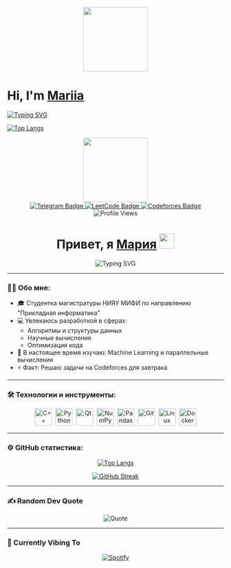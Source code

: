 <div id="header" align="center">
  <img src="https://media.giphy.com/media/v1.Y2lkPWVjZjA1ZTQ3aXFiZ2trMjFmOGR4a3NibWwxNW42ZmpibHl2ZzJnaHZwYmY3anB5MiZlcD12MV9naWZzX3NlYXJjaCZjdD1n/PeOnYlW8AmjcQEc2bZ/giphy.gif" width="150"/>
</div>

# Hi, I'm [Mariia](https://t.me/marshrutkatg)

[![Typing SVG](https://readme-typing-svg.herokuapp.com?color=%b8b5bd&lines=Computer+science+MEPhI+student)](https://git.io/typing-svg)

[![Top Langs](https://github-readme-stats.vercel.app/api/top-langs/?username=mariiamonk&layout=compact)](https://github.com/mariiamonk/github-readme-stats) 

<div id="header" align="center">
  <img src="https://media.giphy.com/media/v1.Y2lkPWVjZjA1ZTQ3aXFiZ2trMjFmOGR4a3NibWwxNW42ZmpibHl2ZzJnaHZwYmY3anB5MiZlcD12MV9naWZzX3NlYXJjaCZjdD1n/PeOnYlW8AmjcQEc2bZ/giphy.gif" width="150"/>
  
  <div id="badges">
    <a href="https://t.me/marshrutkatg">
      <img src="https://img.shields.io/badge/Telegram-2CA5E0?style=for-the-badge&logo=telegram&logoColor=white" alt="Telegram Badge"/>
    </a>
    <a href="https://leetcode.com/your-profile">
      <img src="https://img.shields.io/badge/LeetCode-FFA116?style=for-the-badge&logo=leetcode&logoColor=black" alt="LeetCode Badge"/>
    </a>
    <a href="https://codeforces.com/profile/your-profile">
      <img src="https://img.shields.io/badge/Codeforces-1F8ACB?style=for-the-badge&logo=codeforces&logoColor=white" alt="Codeforces Badge"/>
    </a>
  </div>
  
  <img src="https://komarev.com/ghpvc/?username=mariiamonk&style=flat-square&color=blueviolet" alt="Profile Views"/>
</div>

<h1 align="center">
  Привет, я <a href="https://t.me/marshrutkatg">Мария</a>
  <img src="https://media.giphy.com/media/hvRJCLFzcasrR4ia7z/giphy.gif" width="35px"/>
</h1>

<div align="center">
  <img src="https://readme-typing-svg.herokuapp.com?font=Fira+Code&pause=1000&color=876c99&center=true&width=435&lines=Computer+science+MEPhI+student;C%2B%2B+developer" alt="Typing SVG" />
</div>

---

### :woman_technologist: Обо мне:
- 🎓 Студентка магистратуры НИЯУ МИФИ по направлению "Прикладная информатика"
- 💻 Увлекаюсь разработкой в сферах:
  - Алгоритмы и структуры данных
  - Научные вычисления
  - Оптимизация кода
- 🌱 В настоящее время изучаю: Machine Learning и параллельные вычисления
- ⚡ Факт: Решаю задачи на Codeforces для завтрака

---

### 🛠️ Технологии и инструменты:
<div align="center">
  <img src="https://cdn.jsdelivr.net/gh/devicons/devicon/icons/cplusplus/cplusplus-original.svg" title="C++" alt="C++" width="40" height="40"/>&nbsp;
  <img src="https://cdn.jsdelivr.net/gh/devicons/devicon/icons/python/python-original.svg" title="Python" alt="Python" width="40" height="40"/>&nbsp;
  <img src="https://cdn.jsdelivr.net/gh/devicons/devicon/icons/qt/qt-original.svg" title="Qt" alt="Qt" width="40" height="40"/>&nbsp;
  <img src="https://cdn.jsdelivr.net/gh/devicons/devicon/icons/numpy/numpy-original.svg" title="NumPy" alt="NumPy" width="40" height="40"/>&nbsp;
  <img src="https://cdn.jsdelivr.net/gh/devicons/devicon/icons/pandas/pandas-original.svg" title="Pandas" alt="Pandas" width="40" height="40"/>&nbsp;
  <img src="https://cdn.jsdelivr.net/gh/devicons/devicon/icons/git/git-original.svg" title="Git" alt="Git" width="40" height="40"/>&nbsp;
  <img src="https://cdn.jsdelivr.net/gh/devicons/devicon/icons/linux/linux-original.svg" title="Linux" alt="Linux" width="40" height="40"/>&nbsp;
  <img src="https://cdn.jsdelivr.net/gh/devicons/devicon/icons/docker/docker-original.svg" title="Docker" alt="Docker" width="40" height="40"/>
</div>

---

### ⚙️ GitHub статистика:
<div align="center">
  
  [![Top Langs](https://github-readme-stats.vercel.app/api/top-langs/?username=mariiamonk&layout=compact&theme=vision-friendly-dark&hide_border=true&bg_color=00000000&title_color=BC96E6&text_color=FFFFFF)](https://github.com/mariiamonk)
  
  [![GitHub Streak](http://github-readme-streak-stats.herokuapp.com?user=mariiamonk&theme=dark&hide_border=true&background=00000000&dates=FFFFFF&stroke=BC96E6&ring=BC96E6&fire=BC96E6&currStreakNum=FFFFFF&sideNums=FFFFFF&sideLabels=BC96E6&currStreakLabel=BC96E6)](https://git.io/streak-stats)
</div>

---

### ✍️ Random Dev Quote
<div align="center">
  
  ![Quote](https://quotes-github-readme.vercel.app/api?type=horizontal&theme=radical)
</div>

---

### 🎵 Currently Vibing To
<div align="center">
  
  [![Spotify](https://spotify-readme-omega.vercel.app/api/spotify?background_color=0d1117&border_color=BC96E6)](https://open.spotify.com/user/31a5hq...)
</div>
